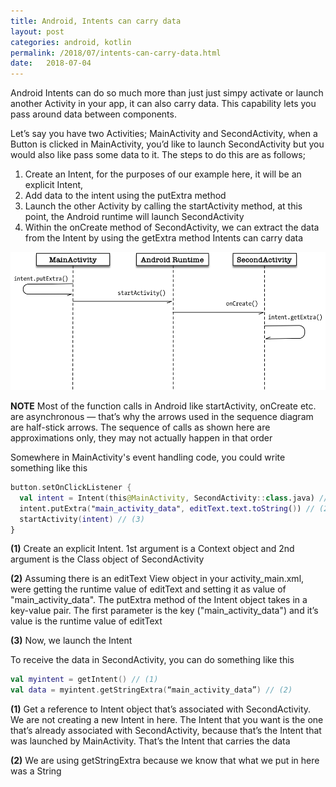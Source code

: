 ```yaml
---
title: Android, Intents can carry data
layout: post
categories: android, kotlin
permalink: /2018/07/intents-can-carry-data.html 
date:   2018-07-04 
---
```


Android Intents can do so much more than just just simpy activate or launch another Activity in your app, it can also carry data. This capability lets you pass around data between components.

Let’s say you have two Activities; MainActivity and SecondActivity, when a Button is clicked in MainActivity, you’d like to launch SecondActivity but you would also like pass some data to it. The steps to do this are as follows;

1. Create an Intent, for the purposes of our example here, it will be an explicit Intent,
2. Add data to the intent using the putExtra method
3. Launch the other Activity by calling the startActivity method, at this point, the Android runtime will launch SecondActivity
4. Within the onCreate method of SecondActivity, we can extract the data from the Intent by using the getExtra method
Intents can carry data

![](/images/intents-sequence-diagram.png)

<aside><strong>NOTE</strong> 
Most of the function calls in Android like startActivity, onCreate etc. are asynchronous — that’s why the arrows used in the sequence diagram are half-stick arrows. The sequence of calls as shown here are approximations only, they may not actually happen in that order
</aside>


Somewhere in MainActivity's event handling code, you could write something like this

```kotlin
button.setOnClickListener {
  val intent = Intent(this@MainActivity, SecondActivity::class.java) // (1)
  intent.putExtra("main_activity_data", editText.text.toString()) // (2)
  startActivity(intent) // (3)
}
```

**(1)** Create an explicit Intent. 1st argument is a Context object and 2nd argument is the Class object of SecondActivity

**(2)** Assuming there is an editText View object in your activity_main.xml, were getting the runtime value of editText and setting it as value of "main_activity_data". The putExtra method of the Intent object takes in a key-value pair. The first parameter is the key ("main_activity_data") and it’s value is the runtime value of editText

**(3)** Now, we launch the Intent

To receive the data in SecondActivity, you can do something like this

```kotlin
val myintent = getIntent() // (1)
val data = myintent.getStringExtra(“main_activity_data”) // (2)
```

**(1)** Get a reference to Intent object that’s associated with SecondActivity. We are not creating a new Intent in here. The Intent that you want is the one that’s already associated with SecondActivity, because that’s the Intent that was launched by MainActivity. That’s the Intent that carries the data

**(2)** We are using getStringExtra because we know that what we put in here was a String


 